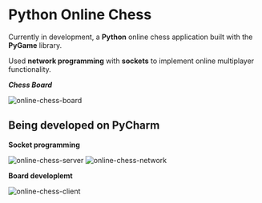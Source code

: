 # Python Online Chess
Currently in development, a **Python** online chess application built with the **PyGame** library.

Used **network programming** with **sockets** to implement online multiplayer functionality.

***Chess Board***

![online-chess-board](https://user-images.githubusercontent.com/47330978/117587836-db6ca400-b0ed-11eb-86ca-4c1d43ec96d0.png)

## Being developed on PyCharm

**Socket programming**

![online-chess-server](https://user-images.githubusercontent.com/47330978/117587842-e1fb1b80-b0ed-11eb-87b6-91f72c8becfd.png)
![online-chess-network](https://user-images.githubusercontent.com/47330978/117587843-e32c4880-b0ed-11eb-9dec-f1251a9ef740.png)

**Board developlemt**

![online-chess-client](https://user-images.githubusercontent.com/47330978/117587873-0bb44280-b0ee-11eb-8311-fcc52d7e642f.png)
